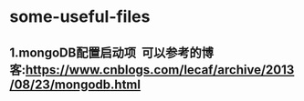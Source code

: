 # some-useful-files

## 1.mongoDB配置启动项  可以参考的博客:https://www.cnblogs.com/lecaf/archive/2013/08/23/mongodb.html
